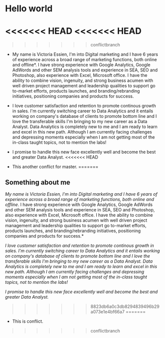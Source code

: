 # Hello world
<<<<<<< HEAD
<<<<<<< HEAD
=======
>>>>>>> conflictbranch
 
* My name is Victoria Essien, I'm into Digital marketing and I have 6 years of experience across a broad range of marketing functions, both online and offline*. I have strong experience with Google Analytics, Google AdWords and other SEM analysis tools and experience in SEA, SEO and Photoshop, also experience with Excel, Microsoft office. I have the ability to combine vision, ingenuity, and strong business acumen with well driven project management and leadership qualities to support go to-market efforts, products launches, and branding/rebranding initiatives, positioning companies and products for success.

* I love customer satisfaction and retention to promote continous growth in sales. I'm currently switching career to Data Analytics and it entails working on company's database of clients to promote bottom line and I love the transferable skills I'm bringing to my new career as a Data Analyst. Data Analytics is completely new to me and I am ready to learn and excel in this new path. Although I am currently facing challenges and depressing moments especially when I am not getting most of the in-class taught topics, not to mention the labs!

* I promise to handle this new face excellently well and become the best and greater Data Analyst.
<<<<<<< HEAD

* This another conflict for master.
=======
## Something about me
 
*My name is Victoria Essien, I'm into Digital marketing and I have 6 years of experience across a broad range of marketing functions, both online and offline*. I have strong experience with Google Analytics, Google AdWords and other SEM analysis tools and experience in SEA, SEO and Photoshop, also experience with Excel, Microsoft office. I have the ability to combine vision, ingenuity, and strong business acumen with well driven project management and leadership qualities to support go to-market efforts, products launches, and branding/rebranding initiatives, positioning companies and products for success.*

*I love customer satisfaction and retention to promote continous growth in sales. I'm currently switching career to Data Analytics and it entails working on company's database of clients to promote bottom line and I love the transferable skills I'm bringing to my new career as a Data Analyst. Data Analytics is completely new to me and I am ready to learn and excel in this new path. Although I am currently facing challenges and depressing moments especially when I am not getting most of the in-class taught topics, not to mention the labs!*

*I promise to handle this new face excellently well and become the best and greater Data Analyst.*
>>>>>>> 8823db6a0c3db8294839496b29a073e1e4bf66a7
=======
* This is conflict.
>>>>>>> conflictbranch
